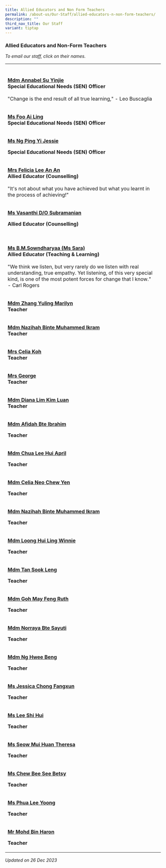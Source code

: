 ```yaml
---
title: Allied Educators and Non Form Teachers
permalink: /about-us/Our-Staff/allied-educators-n-non-form-teachers/
description: ""
third_nav_title: Our Staff
variant: tiptap
---
```

<h3>Allied Educators and Non-Form Teachers</h3><p><em>To email our staff, click on their names.</em></p><table><tbody><tr><th rowspan="1" colspan="1"><p></p></th><th rowspan="1" colspan="1"><p></p></th></tr><tr><td rowspan="1" colspan="1"><p><strong><a href="mailto:su_yin_jie@moe.edu.sg" rel="noopener noreferrer nofollow" target="_blank">Mdm Annabel Su Yinjie</a></strong><br><strong>Special Educational Needs (SEN) Officer</strong><br><br>"Change is the end result of all true learning," - Leo Buscaglia</p></td><td rowspan="1" colspan="1"><p></p></td></tr><tr><td rowspan="1" colspan="1"><p><strong><a href="mailto:foo_ai_ling@moe.edu.sg" rel="noopener noreferrer nofollow" target="_blank">Ms Foo Ai Ling</a></strong><br><strong>Special Educational Needs (SEN) Officer</strong></p></td><td rowspan="1" colspan="1"><p></p></td></tr><tr><td rowspan="1" colspan="1"><p><strong><u>Ms Ng Ping Yi Jessie</u></strong></p><p><strong>Special Educational Needs (SEN) Officer</strong></p><p></p></td><td rowspan="1" colspan="1"><p></p></td></tr><tr><td rowspan="1" colspan="1"><p><strong><a href="mailto:ang_an_an_felicia@moe.edu.sg" rel="noopener noreferrer nofollow" target="_blank">Mrs Felicia Lee An An</a></strong><br><strong>Allied Educator (Counselling)</strong><br><br>"It's not about what you have achieved but what you learnt in the process of achieving!"</p></td><td rowspan="1" colspan="1"><p></p></td></tr><tr><td rowspan="1" colspan="1"><p><strong><u>Ms Vasanthi D/O Subramanian</u></strong></p><p><strong>Allied Educator (Counselling)</strong></p></td><td rowspan="1" colspan="1"><p></p></td></tr><tr><td rowspan="1" colspan="1"><p><br><strong><a href="mailto:b_m_sowndharyaa@moe.edu.sg" rel="noopener noreferrer nofollow" target="_blank">Ms B.M.Sowndharyaa (Ms Sara)</a></strong><br><strong>Allied Educator (Teaching &amp; Learning)</strong><br><br>"We think we listen, but very rarely do we listen with real understanding, true empathy. Yet listening, of this very special kind, is one of the most potent forces for change that I know." - Carl Rogers<br></p></td><td rowspan="1" colspan="1"><p></p></td></tr><tr><td rowspan="1" colspan="1"><p><strong><a href="mailto:zhang_yuling_marilyn@moe.edu.sg" rel="noopener noreferrer nofollow" target="_blank">Mdm Zhang Yuling Marilyn</a></strong><br><strong>Teacher</strong></p></td><td rowspan="1" colspan="1"><p></p></td></tr><tr><td rowspan="1" colspan="1"><p><strong><a href="mailto:nazihah_muhammed_ikram@moe.edu.sg" rel="noopener noreferrer nofollow" target="_blank">Mdm Nazihah Binte Muhammed Ikram</a></strong><br><strong>Teacher</strong></p></td><td rowspan="1" colspan="1"><p></p></td></tr><tr><td rowspan="1" colspan="1"><p><strong><a href="mailto:neo_chew_yen@moe.edu.sg" rel="noopener noreferrer nofollow" target="_blank">Mrs Celia Koh</a></strong><br><strong>Teacher</strong></p></td><td rowspan="1" colspan="1"><p></p></td></tr><tr><td rowspan="1" colspan="1"><p><strong><a href="mailto:ng_han_jun@moe.edu.sg" rel="noopener noreferrer nofollow" target="_blank">Mrs George</a></strong><br><strong>Teacher</strong></p></td><td rowspan="1" colspan="1"><p></p></td></tr><tr><td rowspan="1" colspan="1"><p><strong><a href="mailto:lim_kim_luan@moe.edu.sg" rel="noopener noreferrer nofollow" target="_blank">Mdm Diana Lim Kim Luan</a></strong><br><strong>Teacher</strong></p></td><td rowspan="1" colspan="1"><p></p></td></tr><tr><td rowspan="1" colspan="1"><p><strong><u>Mdm Afidah Bte Ibrahim</u></strong></p><p><strong>Teacher</strong></p></td><td rowspan="1" colspan="1"><p></p></td></tr><tr><td rowspan="1" colspan="1"><p><strong><u>Mdm Chua Lee Hui April</u></strong></p><p><strong>Teacher</strong></p></td><td rowspan="1" colspan="1"><p></p></td></tr><tr><td rowspan="1" colspan="1"><p><strong><u>Mdm Celia Neo Chew Yen</u></strong></p><p><strong>Teacher</strong></p></td><td rowspan="1" colspan="1"><p></p></td></tr><tr><td rowspan="1" colspan="1"><p><strong><u>Mdm Nazihah Binte Muhammed Ikram</u></strong></p><p><strong>Teacher</strong></p></td><td rowspan="1" colspan="1"><p></p></td></tr><tr><td rowspan="1" colspan="1"><p><strong><u>Mdm Loong Hui Ling Winnie</u></strong></p><p><strong>Teacher</strong></p></td><td rowspan="1" colspan="1"><p></p></td></tr><tr><td rowspan="1" colspan="1"><p><strong><u>Mdm Tan Sook Leng</u></strong></p><p><strong>Teacher</strong></p></td><td rowspan="1" colspan="1"><p></p></td></tr><tr><td rowspan="1" colspan="1"><p><strong><u>Mdm Goh May Feng Ruth</u></strong></p><p><strong>Teacher</strong></p></td><td rowspan="1" colspan="1"><p></p></td></tr><tr><td rowspan="1" colspan="1"><p><strong><u>Mdm Norraya Bte Sayuti</u></strong></p><p><strong>Teacher</strong></p></td><td rowspan="1" colspan="1"><p></p></td></tr><tr><td rowspan="1" colspan="1"><p><strong><u>Mdm Ng Hwee Beng</u></strong></p><p><strong>Teacher</strong></p></td><td rowspan="1" colspan="1"><p></p></td></tr><tr><td rowspan="1" colspan="1"><p><strong><u>Ms Jessica Chong Fangxun</u></strong></p><p><strong>Teacher</strong></p></td><td rowspan="1" colspan="1"><p></p></td></tr><tr><td rowspan="1" colspan="1"><p><strong><u>Ms Lee Shi Hui</u></strong></p><p><strong>Teacher</strong></p></td><td rowspan="1" colspan="1"><p></p></td></tr><tr><td rowspan="1" colspan="1"><p><strong><u>Ms Seow Mui Huan Theresa</u></strong></p><p><strong>Teacher</strong></p></td><td rowspan="1" colspan="1"><p></p></td></tr><tr><td rowspan="1" colspan="1"><p><strong><u>Ms Chew Bee See Betsy</u></strong></p><p><strong>Teacher</strong></p></td><td rowspan="1" colspan="1"><p></p></td></tr><tr><td rowspan="1" colspan="1"><p><strong><u>Ms Phua Lee Yoong</u></strong></p><p><strong>Teacher</strong></p></td><td rowspan="1" colspan="1"><p></p></td></tr><tr><td rowspan="1" colspan="1"><p><strong><u>Mr Mohd Bin Haron</u></strong></p><p><strong>Teacher</strong></p></td><td rowspan="1" colspan="1"><p></p></td></tr></tbody></table><p><em>Updated on 26 Dec 2023</em></p>